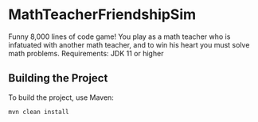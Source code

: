 ﻿# MathTeacherFriendshipSim
Funny 8,000 lines of code game! You play as a math teacher who is infatuated with another math teacher, and to win his heart you must solve math problems.
Requirements: JDK 11 or higher


## Building the Project
To build the project, use Maven:
```bash
mvn clean install
